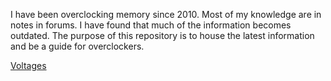 
I have been overclocking memory since 2010. Most of my knowledge are in notes in forums. I have found that much of the information becomes outdated. 
The purpose of this repository is to house the latest information and be a guide for overclockers.

[Voltages](voltages.md)
